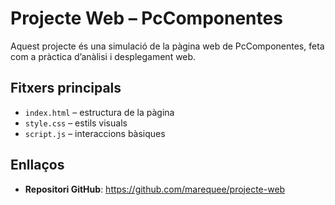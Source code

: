 # Projecte Web – PcComponentes

Aquest projecte és una simulació de la pàgina web de PcComponentes, feta com a pràctica d’anàlisi i desplegament web.

## Fitxers principals

- `index.html` – estructura de la pàgina
- `style.css` – estils visuals
- `script.js` – interaccions bàsiques

## Enllaços

- **Repositori GitHub**: https://github.com/marequee/projecte-web 
